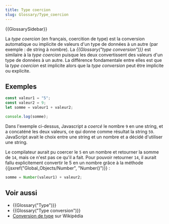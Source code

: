 ```yaml
---
title: Type coercion
slug: Glossary/Type_coercion
---
```


{{GlossarySidebar}}

La _type coercion_ (en français, coercition de type) est la conversion automatique ou implicite de valeurs d'un type de données à un autre (par exemple : de string à nombre). La _{{Glossary("type conversion")}}_ est similaire à la _type coercion_ puisque les deux convertissent des valeurs d'un type de données à un autre. La différence fondamentale entre elles est que la _type coercion_ est implicite alors que la _type conversion_ peut être implicite ou explicite.

## Exemples

```js
const valeur1 = "5";
const valeur2 = 9;
let somme = valeur1 + valeur2;

console.log(somme);
```

Dans l'exemple ci-dessus, Javascript a _coercé_ le nombre `9` en une string, et a concaténé les deux valeurs, ce qui donne comme résultat la string `59`. JavaScript avait le choix entre une string et un nombre et a décidé d'utiliser une string.

Le compilateur aurait pu coercer le `5` en un nombre et retourner la somme de `14`, mais ce n'est pas ce qu'il a fait. Pour pouvoir retourner `14`, il aurait fallu explicitement convertir le 5 en un nombre grâce à la méthode {{jsxref("Global_Objects/Number", "Number()")}} :

```js
somme = Number(valeur1) + valeur2;
```

## Voir aussi

- {{Glossary("Type")}}
- {{Glossary("Type conversion")}}
- [Conversion de type](https://fr.wikipedia.org/wiki/Conversion_de_type) sur Wikipédia
